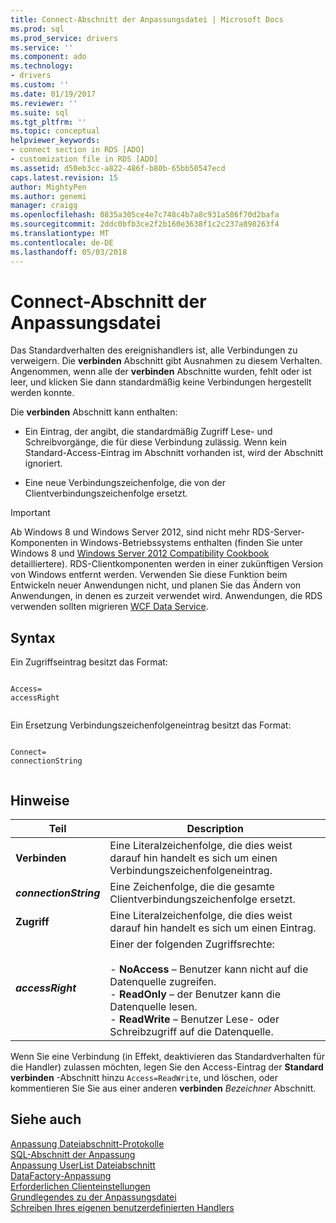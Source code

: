 ```yaml
---
title: Connect-Abschnitt der Anpassungsdatei | Microsoft Docs
ms.prod: sql
ms.prod_service: drivers
ms.service: ''
ms.component: ado
ms.technology:
- drivers
ms.custom: ''
ms.date: 01/19/2017
ms.reviewer: ''
ms.suite: sql
ms.tgt_pltfrm: ''
ms.topic: conceptual
helpviewer_keywords:
- connect section in RDS [ADO]
- customization file in RDS [ADO]
ms.assetid: d50eb3cc-a822-486f-b80b-65bb50547ecd
caps.latest.revision: 15
author: MightyPen
ms.author: genemi
manager: craigg
ms.openlocfilehash: 0835a305ce4e7c748c4b7a8c931a586f70d2bafa
ms.sourcegitcommit: 2ddc0bfb3ce2f2b160e3638f1c2c237a898263f4
ms.translationtype: MT
ms.contentlocale: de-DE
ms.lasthandoff: 05/03/2018
---
```

# <a name="customization-file-connect-section"></a>Connect-Abschnitt der Anpassungsdatei
Das Standardverhalten des ereignishandlers ist, alle Verbindungen zu verweigern. Die **verbinden** Abschnitt gibt Ausnahmen zu diesem Verhalten. Angenommen, wenn alle der **verbinden** Abschnitte wurden, fehlt oder ist leer, und klicken Sie dann standardmäßig keine Verbindungen hergestellt werden konnte.  
  
 Die **verbinden** Abschnitt kann enthalten:  
  
-   Ein Eintrag, der angibt, die standardmäßig Zugriff Lese- und Schreibvorgänge, die für diese Verbindung zulässig. Wenn kein Standard-Access-Eintrag im Abschnitt vorhanden ist, wird der Abschnitt ignoriert.  
  
-   Eine neue Verbindungszeichenfolge, die von der Clientverbindungszeichenfolge ersetzt.  
  
> [!IMPORTANT]
>  Ab Windows 8 und Windows Server 2012, sind nicht mehr RDS-Server-Komponenten in Windows-Betriebssystems enthalten (finden Sie unter Windows 8 und [Windows Server 2012 Compatibility Cookbook](https://www.microsoft.com/en-us/download/details.aspx?id=27416) detailliertere). RDS-Clientkomponenten werden in einer zukünftigen Version von Windows entfernt werden. Verwenden Sie diese Funktion beim Entwickeln neuer Anwendungen nicht, und planen Sie das Ändern von Anwendungen, in denen es zurzeit verwendet wird. Anwendungen, die RDS verwenden sollten migrieren [WCF Data Service](http://go.microsoft.com/fwlink/?LinkId=199565).  
  
## <a name="syntax"></a>Syntax  
 Ein Zugriffseintrag besitzt das Format:  
  
```  
  
Access=  
accessRight  
  
```  
  
 Ein Ersetzung Verbindungszeichenfolgeneintrag besitzt das Format:  
  
```  
  
Connect=  
connectionString  
  
```  
  
## <a name="remarks"></a>Hinweise  
  
|Teil|Description|  
|----------|-----------------|  
|**Verbinden**|Eine Literalzeichenfolge, die dies weist darauf hin handelt es sich um einen Verbindungszeichenfolgeneintrag.|  
|***connectionString***|Eine Zeichenfolge, die die gesamte Clientverbindungszeichenfolge ersetzt.|  
|**Zugriff**|Eine Literalzeichenfolge, die dies weist darauf hin handelt es sich um einen Eintrag.|  
|***accessRight***|Einer der folgenden Zugriffsrechte:<br /><br /> -   **NoAccess** – Benutzer kann nicht auf die Datenquelle zugreifen.<br />-   **ReadOnly** – der Benutzer kann die Datenquelle lesen.<br />-   **ReadWrite** – Benutzer Lese- oder Schreibzugriff auf die Datenquelle.|  
  
 Wenn Sie eine Verbindung (in Effekt, deaktivieren das Standardverhalten für die Handler) zulassen möchten, legen Sie den Access-Eintrag der **Standard verbinden** -Abschnitt hinzu `Access=ReadWrite`, und löschen, oder kommentieren Sie Sie aus einer anderen **verbinden** *Bezeichner* Abschnitt.  
  
## <a name="see-also"></a>Siehe auch  
 [Anpassung Dateiabschnitt-Protokolle](../../../ado/guide/remote-data-service/customization-file-logs-section.md)   
 [SQL-Abschnitt der Anpassung](../../../ado/guide/remote-data-service/customization-file-sql-section.md)   
 [Anpassung UserList Dateiabschnitt](../../../ado/guide/remote-data-service/customization-file-userlist-section.md)   
 [DataFactory-Anpassung](../../../ado/guide/remote-data-service/datafactory-customization.md)   
 [Erforderlichen Clienteinstellungen](../../../ado/guide/remote-data-service/required-client-settings.md)   
 [Grundlegendes zu der Anpassungsdatei](../../../ado/guide/remote-data-service/understanding-the-customization-file.md)   
 [Schreiben Ihres eigenen benutzerdefinierten Handlers](../../../ado/guide/remote-data-service/writing-your-own-customized-handler.md)



